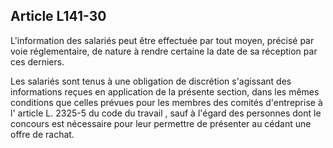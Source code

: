 Article L141-30
----
L'information des salariés peut être effectuée par tout moyen, précisé par voie
réglementaire, de nature à rendre certaine la date de sa réception par ces
derniers.

Les salariés sont tenus à une obligation de discrétion s'agissant des
informations reçues en application de la présente section, dans les mêmes
conditions que celles prévues pour les membres des comités d'entreprise à l'
article L. 2325-5 du code du travail , sauf à l'égard des personnes dont le
concours est nécessaire pour leur permettre de présenter au cédant une offre de
rachat.
